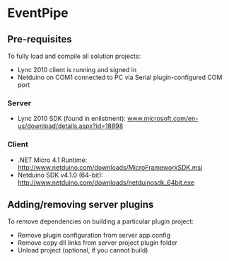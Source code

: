 # EventPipe #

## Pre-requisites ##
To fully load and compile all solution projects:
* Lync 2010 client is running and signed in
* Netduino on COM1 connected to PC via Serial plugin-configured COM port

### Server ###
* Lync 2010 SDK (found in enlistment): www.microsoft.com/en-us/download/details.aspx?id=18898

### Client ###
* .NET Micro 4.1 Runtime: http://www.netduino.com/downloads/MicroFrameworkSDK.msi
* Netduino SDK v4.1.0 (64-bit): http://www.netduino.com/downloads/netduinosdk_64bit.exe

## Adding/removing server plugins ##
To remove dependencies on building a particular plugin project:
* Remove plugin configuration from server app.config
* Remove copy dll links from server project plugin folder
* Unload project (optional, if you cannot build)
